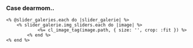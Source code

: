 ### Case dearmom..	

	<% @slider_galeries.each do |slider_galerie| %>
	    <% slider_galerie.img_sliders.each do |image| %>
	            <%= cl_image_tag(image.path, { size: '', crop: :fit }) %>
	        <% end %>            		
	<% end %>